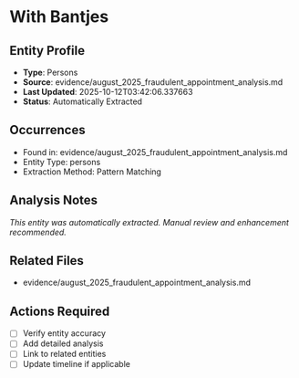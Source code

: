 # With Bantjes

## Entity Profile
- **Type**: Persons
- **Source**: evidence/august_2025_fraudulent_appointment_analysis.md
- **Last Updated**: 2025-10-12T03:42:06.337663
- **Status**: Automatically Extracted

## Occurrences
- Found in: evidence/august_2025_fraudulent_appointment_analysis.md
- Entity Type: persons
- Extraction Method: Pattern Matching

## Analysis Notes
*This entity was automatically extracted. Manual review and enhancement recommended.*

## Related Files
- evidence/august_2025_fraudulent_appointment_analysis.md

## Actions Required
- [ ] Verify entity accuracy
- [ ] Add detailed analysis
- [ ] Link to related entities
- [ ] Update timeline if applicable

